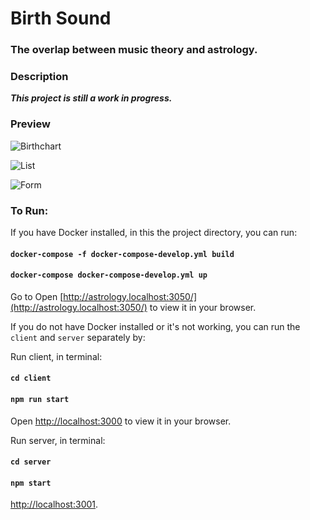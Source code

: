 # Birth Sound
### The overlap between music theory and astrology.

### Description

***This project is still a work in progress.*** 

### Preview
![Birthchart](/readme/.chart.png?raw=true "Birthchart")

![List](/readme/.list.png?raw=true "List of planets and signs")

![Form](/readme/.form.png?raw=true "Interface of form")



### To Run:

If you have Docker installed, in this the project directory, you can run:

#### `docker-compose -f docker-compose-develop.yml build`
#### `docker-compose docker-compose-develop.yml up`
Go to Open [http://astrology.localhost:3050/](http://astrology.localhost:3050/) to view it in your browser.


If you do not have Docker installed or it's not working, you can run the `client` and `server` separately by:

Run client, in terminal:
#### `cd client`
#### `npm run start`
Open [http://localhost:3000](http://localhost:3000) to view it in your browser.

Run server, in terminal:
#### `cd server`
#### `npm start`
[http://localhost:3001](http://localhost:3001).


